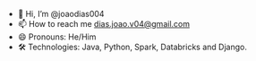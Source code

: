 - 👋 Hi, I’m @joaodias004
- 📫 How to reach me dias.joao.v04@gmail.com
- 😄 Pronouns: He/Him
- 🛠 Technologies: Java, Python, Spark, Databricks and Django.
<!---
joaodias004/joaodias004 is a ✨ special ✨ repository because its `README.md` (this file) appears on your GitHub profile.
You can click the Preview link to take a look at your changes.
--->
